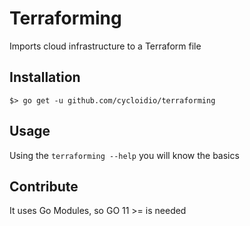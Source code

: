 # Terraforming

Imports cloud infrastructure to a Terraform file

## Installation

```
$> go get -u github.com/cycloidio/terraforming
```

## Usage

Using the `terraforming --help` you will know the basics


## Contribute

It uses Go Modules, so GO 11 >= is needed
